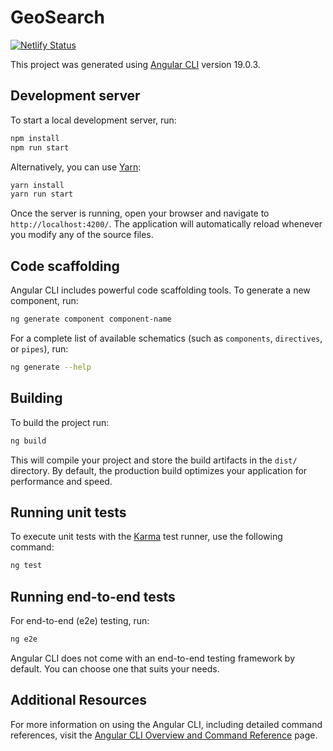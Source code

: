 # GeoSearch
[![Netlify Status](https://api.netlify.com/api/v1/badges/e6b205e9-ae4b-4dd9-97b6-d77b16c778e0/deploy-status)](https://app.netlify.com/sites/website-breaker2/deploys)

This project was generated using [Angular CLI](https://github.com/angular/angular-cli) version 19.0.3.

## Development server

To start a local development server, run:

```bash
npm install
npm run start
```

Alternatively, you can use [Yarn](https://yarnpkg.com/):

```bash
yarn install
yarn run start
```

Once the server is running, open your browser and navigate to `http://localhost:4200/`. The application will automatically reload whenever you modify any of the source files.

## Code scaffolding

Angular CLI includes powerful code scaffolding tools. To generate a new component, run:

```bash
ng generate component component-name
```

For a complete list of available schematics (such as `components`, `directives`, or `pipes`), run:

```bash
ng generate --help
```

## Building

To build the project run:

```bash
ng build
```

This will compile your project and store the build artifacts in the `dist/` directory. By default, the production build optimizes your application for performance and speed.

## Running unit tests

To execute unit tests with the [Karma](https://karma-runner.github.io) test runner, use the following command:

```bash
ng test
```

## Running end-to-end tests

For end-to-end (e2e) testing, run:

```bash
ng e2e
```

Angular CLI does not come with an end-to-end testing framework by default. You can choose one that suits your needs.

## Additional Resources

For more information on using the Angular CLI, including detailed command references, visit the [Angular CLI Overview and Command Reference](https://angular.dev/tools/cli) page.